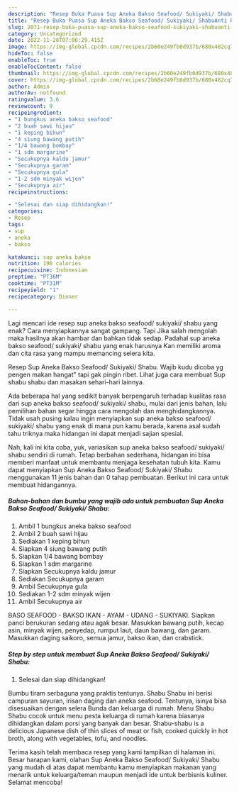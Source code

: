 ```yaml
---
description: "Resep Buka Puasa Sup Aneka Bakso Seafood/ Sukiyaki/ ShabuAnti Ribet"
title: "Resep Buka Puasa Sup Aneka Bakso Seafood/ Sukiyaki/ ShabuAnti Ribet"
slug: 2071-resep-buka-puasa-sup-aneka-bakso-seafood-sukiyaki-shabuanti-ribet
category: Uncategorized
date: 2022-11-28T07:06:29.415Z
image: https://img-global.cpcdn.com/recipes/2b60e249fb0d937b/680x482cq70/sup-aneka-bakso-seafood-sukiyaki-shabu-foto-resep-utama.jpg
hideToc: false
enableToc: true
enableTocContent: false
thumbnail: https://img-global.cpcdn.com/recipes/2b60e249fb0d937b/680x482cq70/sup-aneka-bakso-seafood-sukiyaki-shabu-foto-resep-utama.jpg
cover: https://img-global.cpcdn.com/recipes/2b60e249fb0d937b/680x482cq70/sup-aneka-bakso-seafood-sukiyaki-shabu-foto-resep-utama.jpg
author: Admin
authorAv: notfound
ratingvalue: 3.6
reviewcount: 9
recipeingredient:
- "1 bungkus aneka bakso seafood"
- "2 buah sawi hijau"
- "1 keping bihun"
- "4 siung bawang putih"
- "1/4 bawang bombay"
- "1 sdm margarine"
- "Secukupnya kaldu jamur"
- "Secukupnya garam"
- "Secukupnya gula"
- "1-2 sdm minyak wijen"
- "Secukupnya air"
recipeinstructions:

- "Selesai dan siap dihidangkan!"
categories:
- Resep
tags:
- sup
- aneka
- bakso

katakunci: sup aneka bakso 
nutrition: 196 calories
recipecuisine: Indonesian
preptime: "PT36M"
cooktime: "PT31M"
recipeyield: "1"
recipecategory: Dinner

---
```



Lagi mencari ide resep sup aneka bakso seafood/ sukiyaki/ shabu yang enak? Cara menyiapkannya sangat gampang. Tapi Jika salah mengolah maka hasilnya akan hambar dan bahkan tidak sedap. Padahal sup aneka bakso seafood/ sukiyaki/ shabu yang enak harusnya Kan memiliki aroma dan cita rasa yang mampu memancing selera kita.


Resep Sup Aneka Bakso Seafood/ Sukiyaki/ Shabu. Wajib kudu dicoba yg pengen makan hangat&#34; tapi gak pingin ribet. Lihat juga cara membuat Sup shabu shabu dan masakan sehari-hari lainnya.

Ada beberapa hal yang sedikit banyak berpengaruh terhadap kualitas rasa dari sup aneka bakso seafood/ sukiyaki/ shabu, mulai dari jenis bahan, lalu pemilihan bahan segar hingga cara mengolah dan menghidangkannya. Tidak usah pusing kalau ingin menyiapkan sup aneka bakso seafood/ sukiyaki/ shabu yang enak di mana pun kamu berada, karena asal sudah tahu triknya maka hidangan ini dapat menjadi sajian spesial.


Nah, kali ini kita coba, yuk, variasikan sup aneka bakso seafood/ sukiyaki/ shabu sendiri di rumah. Tetap berbahan sederhana, hidangan ini bisa memberi manfaat untuk membantu menjaga kesehatan tubuh kita. Kamu dapat menyiapkan Sup Aneka Bakso Seafood/ Sukiyaki/ Shabu menggunakan 11 jenis bahan dan 0 tahap pembuatan. Berikut ini cara untuk membuat hidangannya.

<!--inarticleads1-->

##### Bahan-bahan dan bumbu yang wajib ada untuk pembuatan Sup Aneka Bakso Seafood/ Sukiyaki/ Shabu:

1. Ambil 1 bungkus aneka bakso seafood
1. Ambil 2 buah sawi hijau
1. Sediakan 1 keping bihun
1. Siapkan 4 siung bawang putih
1. Siapkan 1/4 bawang bombay
1. Siapkan 1 sdm margarine
1. Siapkan Secukupnya kaldu jamur
1. Sediakan Secukupnya garam
1. Ambil Secukupnya gula
1. Sediakan 1-2 sdm minyak wijen
1. Ambil Secukupnya air


BASO SEAFOOD - BAKSO IKAN - AYAM - UDANG - SUKIYAKI. Siapkan panci berukuran sedang atau agak besar. Masukkan bawang putih, kecap asin, minyak wijen, penyedap, rumput laut, daun bawang, dan garam. Masukkan daging saikoro, semua jamur, bakso ikan, dan crabstick. 

<!--inarticleads2-->

##### Step by step untuk membuat Sup Aneka Bakso Seafood/ Sukiyaki/ Shabu:


1. Selesai dan siap dihidangkan!

Bumbu tiram serbaguna yang praktis tentunya. Shabu Shabu ini berisi campuran sayuran, irisan daging dan aneka seafood. Tentunya, isinya bisa disesuaikan dengan selera Bunda dan keluarga di rumah. Menu Shabu Shabu cocok untuk menu pesta keluarga di rumah karena biasanya dihidangkan dalam porsi yang banyak dan besar. Shabu-shabu is a delicious Japanese dish of thin slices of meat or fish, cooked quickly in hot broth, along with vegetables, tofu, and noodles. 

Terima kasih telah membaca resep yang kami tampilkan di halaman ini. Besar harapan kami, olahan Sup Aneka Bakso Seafood/ Sukiyaki/ Shabu yang mudah di atas dapat membantu kamu menyiapkan makanan yang menarik untuk keluarga/teman maupun menjadi ide untuk berbisnis kuliner. Selamat mencoba!
